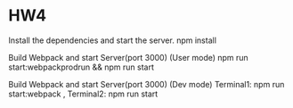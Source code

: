 HW4
=====================

Install the dependencies and start the server.
npm install

Build Webpack and start Server(port 3000) (User mode)
npm run start:webpackprodrun && npm run start

Build Webpack and start Server(port 3000) (Dev mode)
Terminal1: npm run start:webpack , Terminal2: npm run start

